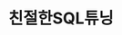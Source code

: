 ---
title: "친절한SQL튜닝"
layout: tag
permalink: /tags/친절한sql튜닝/
author_profile: true
sidebar_main: true
taxonomy: 친절한SQL튜닝
---
